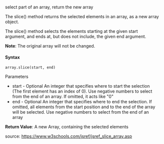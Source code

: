 select part of an array, return the new array

The slice() method returns the selected elements in an array, as a new array object.

The slice() method selects the elements starting at the given start argument, and ends at, but does not include, the given end argument.

**Note**: The original array will not be changed.

#### Syntax

`array.slice(start, end)`

Parameters

- start	- Optional 
  An integer that specifies where to start the selection (The first element has an index of 0). Use negative numbers to select from the end of an array. If omitted, it acts like "0"
- end	- Optional 
  An integer that specifies where to end the selection. If omitted, all elements from the start position and to the end of the array will be selected. Use negative numbers to select from the end of an array

**Return Value**:	A new Array, containing the selected elements

source: https://www.w3schools.com/jsref/jsref_slice_array.asp